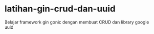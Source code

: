 # latihan-gin-crud-dan-uuid
Belajar framework gin gonic dengan membuat CRUD dan library google uuid
